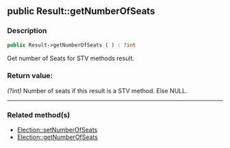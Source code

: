 ## public Result::getNumberOfSeats

### Description    

```php
public Result->getNumberOfSeats ( ) : ?int
```

Get number of Seats for STV methods result.
    

### Return value:   

*(?int)* Number of seats if this result is a STV method. Else NULL.


---------------------------------------

### Related method(s)      

* [Election::setNumberOfSeats](../Election%20Class/public%20Election--setNumberOfSeats.md)    
* [Election::getNumberOfSeats](../Election%20Class/public%20Election--getNumberOfSeats.md)    
